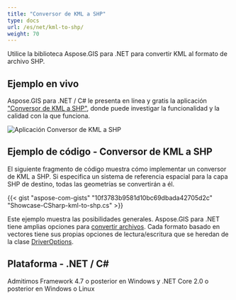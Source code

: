 ```yaml
---
title: "Conversor de KML a SHP"
type: docs
url: /es/net/kml-to-shp/
weight: 70
---
```


Utilice la biblioteca Aspose.GIS para .NET para convertir KML al formato de archivo SHP.

## **Ejemplo en vivo**

Aspose.GIS para .NET / C# le presenta en línea y gratis la aplicación ["Conversor de KML a SHP"](https://products.aspose.app/gis/conversion/kml-to-shp), donde puede investigar la funcionalidad y la calidad con la que funciona.

![Aplicación Conversor de KML a SHP](conversion.png)

## **Ejemplo de código - Conversor de KML a SHP**

El siguiente fragmento de código muestra cómo implementar un conversor de KML a SHP. Si especifica un sistema de referencia espacial para la capa SHP de destino, todas las geometrías se convertirán a él. 

{{< gist "aspose-com-gists" "10f3783b9581d10bc69dbada42705d2c" "Showcase-CSharp-kml-to-shp.cs" >}}

Este ejemplo muestra las posibilidades generales. Aspose.GIS para .NET tiene amplias opciones para [convertir archivos](https://docs.aspose.com/gis/net/vector-layers/). Cada formato basado en vectores tiene sus propias opciones de lectura/escritura que se heredan de la clase [DriverOptions](https://reference.aspose.com/gis/net/aspose.gis/driveroptions).

## **Plataforma - .NET / C#**

Admitimos Framework 4.7 o posterior en Windows y .NET Core 2.0 o posterior en Windows o Linux
